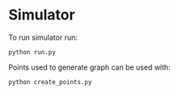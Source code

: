 # Simulator

To run simulator run:

```
python run.py
```

Points used to generate graph can be used with:
```
python create_points.py
```